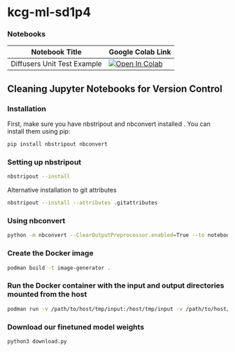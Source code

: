 # kcg-ml-sd1p4

### Notebooks
| Notebook Title | Google Colab Link |
| --- | --- |
| Diffusers Unit Test Example | [![Open In Colab](https://colab.research.google.com/assets/colab-badge.svg)](https://colab.research.google.com/github/kk-digital/kcg-ml-sd1p4/blob/main/notebooks/diffusers_unit_test.ipynb)|
## Cleaning Jupyter Notebooks for Version Control
### Installation
First, make sure you have nbstripout and nbconvert installed . You can install them using pip:
```sh
pip install nbstripout nbconvert
```
### Setting up nbstripout

```sh
nbstripout --install
```
Alternative installation to git attributes
```sh
nbstripout --install --attributes .gitattributes
```
### Using nbconvert
```sh
python -m nbconvert --ClearOutputPreprocessor.enabled=True --to notebook *.ipynb --inplace
```

### Create the Docker image

```bash 
podman build -t image-generator .
```

### Run the Docker container with the input and output directories mounted from the host

```bash 
podman run -v /path/to/host/tmp/input:/host/tmp/input -v /path/to/host/tmp/output:/host/tmp/output image-generator
```

### Download our finetuned model weights

```bash 
python3 download.py
```
